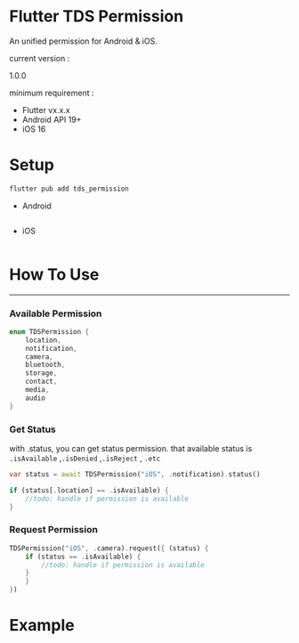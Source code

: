 # Flutter TDS Permission

An unified permission for Android & iOS. 

current version :

1.0.0

minimum requirement :

- Flutter vx.x.x
- Android API 19+
- iOS 16

# Setup

```bash
flutter pub add tds_permission
```

- Android
    
    ```json
    
    ```
    
- iOS
    
    ```json
    
    ```
    

# How To Use

---

### Available Permission

```dart
enum TDSPermission {
	location,
	notification,
	camera,
	bluetooth,
	storage,
	contact,
	media,
	audio
}
```

### Get Status

with .status, you can get status permission. that available status is `.isAvailable` ,`.isDenied` ,`.isReject` , `.etc`

```dart
var status = await TDSPermission("iOS", .notification).status()

if (status[.location] == .isAvailable) {
	//todo: handle if permission is available
}
```

### Request Permission

```dart
TDSPermission("iOS", .camera).request({ (status) {
	if (status == .isAvailable) {
		//todo: handle if permission is available
	}
	}
})
```

# Example

```json

```
